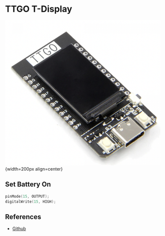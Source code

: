 # TTGO T-Display

![iot_ttgo.png](images/iot_ttgo.png){width=200px align=center}

## Set Battery On

```c
pinMode(15, OUTPUT);
digitalWrite(15, HIGH);
```

## References
- [Github](https://github.com/Xinyuan-LilyGO/TTGO-T-Display)
